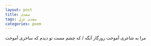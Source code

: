```yaml
---
layout: post
title: سعدی
tags: سعدی غزل
categories: poem
---
```


مرا به شاعری آموخت روزگار آنگه / که چشم مست تو دیدم که ساحری آموخت
